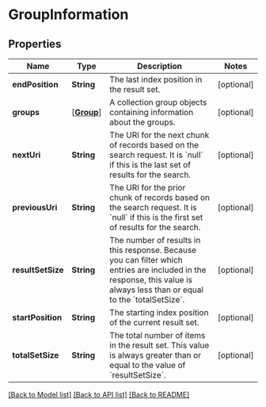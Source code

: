# GroupInformation

## Properties
Name | Type | Description | Notes
------------ | ------------- | ------------- | -------------
**endPosition** | **String** | The last index position in the result set.  | [optional] 
**groups** | [[**Group**](Group.md)] | A collection group objects containing information about the groups. | [optional] 
**nextUri** | **String** | The URI for the next chunk of records based on the search request. It is &#x60;null&#x60; if this is the last set of results for the search.  | [optional] 
**previousUri** | **String** | The URI for the prior chunk of records based on the search request. It is &#x60;null&#x60; if this is the first set of results for the search.  | [optional] 
**resultSetSize** | **String** | The number of results in this response. Because you can filter which entries are included in the response, this value is always less than or equal to the &#x60;totalSetSize&#x60;. | [optional] 
**startPosition** | **String** | The starting index position of the current result set. | [optional] 
**totalSetSize** | **String** | The total number of items in the result set. This value is always greater than or equal to the value of &#x60;resultSetSize&#x60;. | [optional] 

[[Back to Model list]](../README.md#documentation-for-models) [[Back to API list]](../README.md#documentation-for-api-endpoints) [[Back to README]](../README.md)


